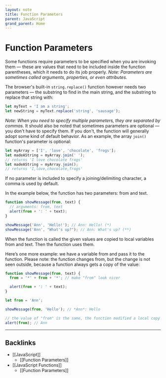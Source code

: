 ```yaml
---
layout: note
title: Function Parameters
parent: JavaScript
grand_parent: Home
---
```


# Function Parameters

Some functions require parameters to be specified when you are invoking them — these are values that need to be included inside the function parentheses, which it needs to do its job properly. _Note: Parameters are sometimes called arguments, properties, or even attributes._

The browser's built-in `string.replace()` function however needs two parameters — the substring to find in the main string, and the substring to replace that string with:

```javascript
let myText = 'I am a string';
let newString = myText.replace('string', 'sausage');
```

_Note: When you need to specify multiple parameters, they are separated by commas._ It should also be noted that sometimes parameters are optional — you don't have to specify them. If you don't, the function will generally adopt some kind of default behavior. As an example, the array `join()` function's parameter is optional:

```javascript
let myArray = ['I', 'love', 'chocolate', 'frogs'];
let madeAString = myArray.join(' ');
// returns 'I love chocolate frogs'
let madeAString = myArray.join();
// returns 'I,love,chocolate,frogs'
```

If no parameter is included to specify a joining/delimiting character, a comma is used by default.

In the example below, the function has two parameters: from and text.

```javascript
function showMessage(from, text) {
  // arguments: from, text
  alert(from + ': ' + text);
}

showMessage('Ann', 'Hello!'); // Ann: Hello! (*)
showMessage('Ann', "What's up?"); // Ann: What's up? (**)
```

When the function is called the given values are copied to local variables from and text. Then the function uses them.

Here’s one more example: we have a variable from and pass it to the function. Please note: the function changes from, but the change is not seen outside, because a function always gets a copy of the value:

```javascript
function showMessage(from, text) {
  from = '*' + from + '*'; // make "from" look nicer

  alert(from + ': ' + text);
}

let from = 'Ann';

showMessage(from, 'Hello'); // *Ann*: Hello

// the value of "from" is the same, the function modified a local copy
alert(from); // Ann
```

---
## Backlinks
* [[JavaScript]]
	* [[Function Parameters]]
* [[JavaScript Functions]]
	* [[Function Parameters]]

